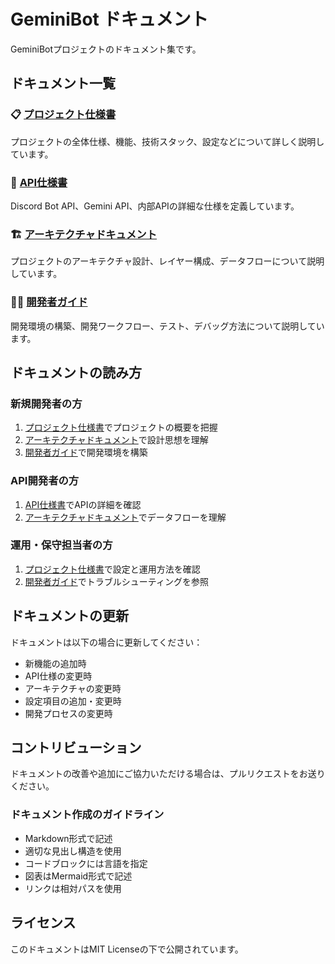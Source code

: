 # GeminiBot ドキュメント

GeminiBotプロジェクトのドキュメント集です。

## ドキュメント一覧

### 📋 [プロジェクト仕様書](./SPECIFICATION.md)
プロジェクトの全体仕様、機能、技術スタック、設定などについて詳しく説明しています。

### 🔌 [API仕様書](./API_SPECIFICATION.md)
Discord Bot API、Gemini API、内部APIの詳細な仕様を定義しています。

### 🏗️ [アーキテクチャドキュメント](./ARCHITECTURE.md)
プロジェクトのアーキテクチャ設計、レイヤー構成、データフローについて説明しています。

### 👨‍💻 [開発者ガイド](./DEVELOPER_GUIDE.md)
開発環境の構築、開発ワークフロー、テスト、デバッグ方法について説明しています。

## ドキュメントの読み方

### 新規開発者の方
1. [プロジェクト仕様書](./SPECIFICATION.md)でプロジェクトの概要を把握
2. [アーキテクチャドキュメント](./ARCHITECTURE.md)で設計思想を理解
3. [開発者ガイド](./DEVELOPER_GUIDE.md)で開発環境を構築

### API開発者の方
1. [API仕様書](./API_SPECIFICATION.md)でAPIの詳細を確認
2. [アーキテクチャドキュメント](./ARCHITECTURE.md)でデータフローを理解

### 運用・保守担当者の方
1. [プロジェクト仕様書](./SPECIFICATION.md)で設定と運用方法を確認
2. [開発者ガイド](./DEVELOPER_GUIDE.md)でトラブルシューティングを参照

## ドキュメントの更新

ドキュメントは以下の場合に更新してください：

- 新機能の追加時
- API仕様の変更時
- アーキテクチャの変更時
- 設定項目の追加・変更時
- 開発プロセスの変更時

## コントリビューション

ドキュメントの改善や追加にご協力いただける場合は、プルリクエストをお送りください。

### ドキュメント作成のガイドライン

- Markdown形式で記述
- 適切な見出し構造を使用
- コードブロックには言語を指定
- 図表はMermaid形式で記述
- リンクは相対パスを使用

## ライセンス

このドキュメントはMIT Licenseの下で公開されています。
